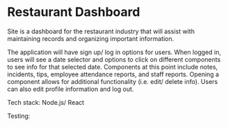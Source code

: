 # Restaurant Dashboard

Site is a dashboard for the restaurant industry that will assist with maintaining records and organizing important information.

The application will have sign up/ log in options for users. When logged in, users will see a date selector and options to click on different components to see info for that selected date. Components at this point include notes, incidents, tips, employee attendance reports, and staff reports. Opening a component allows for additional functionality (i.e. edit/ delete info). Users can also edit profile information and log out. 

Tech stack: Node.js/ React

Testing: 
